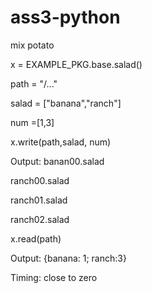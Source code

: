 # ass3-python
mix potato


x = EXAMPLE_PKG.base.salad()

path = "/..."

salad = ["banana","ranch"]

num =[1,3]

x.write(path,salad, num)

Output:
banan00.salad

ranch00.salad

ranch01.salad

ranch02.salad

x.read(path)

Output: {banana: 1; ranch:3}

Timing: close to zero
